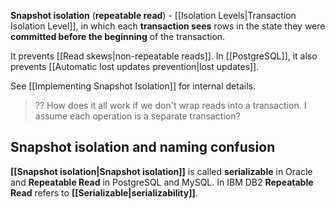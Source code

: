 **Snapshot isolation** (**repeatable read**) - [[Isolation Levels|Transaction Isolation Level]], in which each **transaction sees** rows in the state they were **committed before the beginning** of the transaction. 

It prevents [[Read skews|non-repeatable reads]]. 
In [[PostgreSQL]], it also prevents [[Automatic lost updates prevention|lost updates]].

See [[Implementing Snapshot Isolation]] for internal details.

> ?? How does it all work if we don't wrap reads into a transaction. I assume each operation is a separate transaction?

## Snapshot isolation and naming confusion

**[[Snapshot isolation|Snapshot isolation]]** is called **serializable** in Oracle and **Repeatable Read** in PostgreSQL and MySQL. In IBM DB2 **Repeatable Read** refers to **[[Serializable|serializability]]**.
